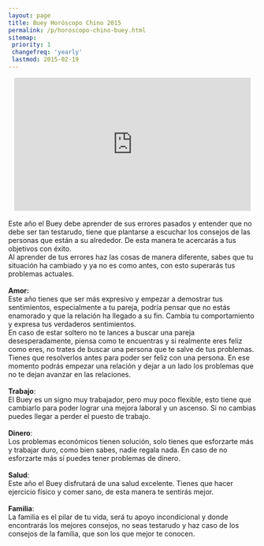 ```yaml
---
layout: page
title: Buey Horóscopo Chino 2015
permalink: /p/horoscopo-chino-buey.html
sitemap:
 priority: 1
 changefreq: 'yearly'
 lastmod: 2015-02-19
---
```

<div style="text-align: center;">
<iframe allowfullscreen="" frameborder="0" height="270" src="https://www.youtube.com/embed/VaVHYfRVa7c?list=PLFxNV3JuSndVrbUhZ4aVQW3bkF8i_5Q7a" width="480"></iframe>
</div>
<br />
Este año el Buey debe aprender de sus errores pasados y entender que no debe ser tan testarudo, tiene que plantarse a escuchar los consejos de las personas que están a su alrededor. De esta manera te acercarás a tus objetivos con éxito.<br />
Al aprender de tus errores haz las cosas de manera diferente, sabes que tu situación ha cambiado y ya no es como antes, con esto superarás tus problemas actuales.<br />
<br />
<b>Amor:</b><br />
Este año tienes que ser más expresivo y empezar a demostrar tus sentimientos, especialmente a tu pareja, podría pensar que no estás enamorado y que la relación ha llegado a su fin. Cambia tu comportamiento y expresa tus verdaderos sentimientos.<br />
En caso de estar soltero no te lances a buscar una pareja desesperadamente, piensa como te encuentras y si realmente eres feliz como eres, no trates de buscar una persona que te salve de tus problemas. Tienes que resolverlos antes para poder ser feliz con una persona. En ese momento podrás empezar una relación y dejar a un lado los problemas que no te dejan avanzar en las relaciones.<br />
<br />
<b>Trabajo</b>:<br />
El Buey es un signo muy trabajador, pero muy poco flexible, esto tiene que cambiarlo para poder lograr una mejora laboral y un ascenso. Si no cambias puedes llegar a perder el puesto de trabajo.<br />
<br />
<b>Dinero</b>:<br />
Los problemas económicos tienen solución, solo tienes que esforzarte más y trabajar duro, como bien sabes, nadie regala nada. En caso de no esforzarte más sí puedes tener problemas de dinero.<br />
<br />
<b>Salud</b>:<br />
Este año el Buey disfrutará de una salud excelente. Tienes que hacer ejercicio físico y comer sano, de esta manera te sentirás mejor.<br />
<br />
<b>Familia</b>:<br />
La familia es el pilar de tu vida, será tu apoyo incondicional y donde encontrarás los mejores consejos, no seas testarudo y haz caso de los consejos de la familia, que son los que mejor te conocen.